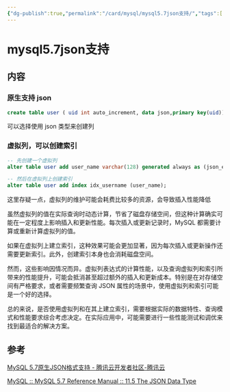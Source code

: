 ```yaml
---
{"dg-publish":true,"permalink":"/card/mysql/mysql5.7json支持/","tags":["mysql"],"noteIcon":"2","created":"2022-12-04T14:32:12+08:00","updated":"2024-07-04T00:09:01+08:00"}
---
```



# mysql5.7json支持

## 内容

### 原生支持 json

```sql
create table user ( uid int auto_increment, data json,primary key(uid)) engine=innodb;
```

可以选择使用 json 类型来创建列

### 虚拟列，可以创建索引

```sql
-- 先创建一个虚拟列
alter table user add user_name varchar(128) generated always as (json_extract(data,'$.name')) virtual;

-- 然后在虚拟列上创建索引
alter table user add index idx_username (user_name);
```

这里存疑一点，虚拟列的维护可能会耗费比较多的资源，会导致插入性能降低

虽然虚拟列的值在实际查询时动态计算，节省了磁盘存储空间，但这种计算确实可能在一定程度上影响插入和更新性能。每次插入或更新记录时，MySQL 都需要计算或重新计算虚拟列的值。

如果在虚拟列上建立索引，这种效果可能会更加显著，因为每次插入或更新操作还需要更新索引。此外，创建索引本身也会消耗磁盘空间。

然而，这些影响因情况而异。虚拟列表达式的计算性能，以及查询虚拟列和索引所带来的性能提升，可能会抵消甚至超过额外的插入和更新成本。特别是在对存储空间有严格要求，或者需要频繁查询 JSON 属性的场景中，使用虚拟列和索引可能是一个好的选择。

总的来说，是否使用虚拟列和在其上建立索引，需要根据实际的数据特性、查询模式和性能要求综合考虑决定。在实际应用中，可能需要进行一些性能测试和调优来找到最适合的解决方案。

## 参考

[MySQL 5.7原生JSON格式支持 - 腾讯云开发者社区-腾讯云](https://cloud.tencent.com/developer/article/1114387)

[MySQL :: MySQL 5.7 Reference Manual :: 11.5 The JSON Data Type](https://dev.mysql.com/doc/refman/5.7/en/json.html)
